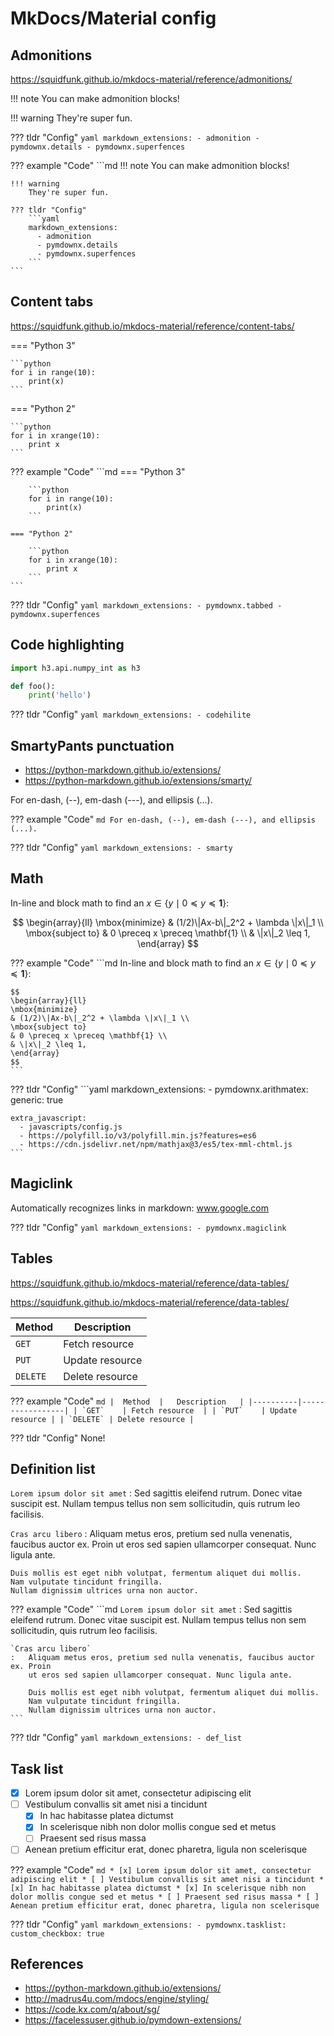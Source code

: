 # MkDocs/Material config

## Admonitions

https://squidfunk.github.io/mkdocs-material/reference/admonitions/

!!! note
    You can make admonition blocks!

!!! warning
    They're super fun.

??? tldr "Config"
    ```yaml
    markdown_extensions:
      - admonition
      - pymdownx.details
      - pymdownx.superfences
    ```

??? example "Code"
    ```md
    !!! note
        You can make admonition blocks!

    !!! warning
        They're super fun.

    ??? tldr "Config"
        ```yaml
        markdown_extensions:
          - admonition
          - pymdownx.details
          - pymdownx.superfences
        ```
    ```

## Content tabs

https://squidfunk.github.io/mkdocs-material/reference/content-tabs/

=== "Python 3"

    ```python
    for i in range(10):
        print(x)
    ```

=== "Python 2"

    ```python
    for i in xrange(10):
        print x
    ```


??? example "Code"
    ```md
    === "Python 3"

        ```python
        for i in range(10):
            print(x)
        ```

    === "Python 2"

        ```python
        for i in xrange(10):
            print x
        ```
    ```

??? tldr "Config"
    ```yaml
    markdown_extensions:
      - pymdownx.tabbed
      - pymdownx.superfences
    ```

## Code highlighting

```python
import h3.api.numpy_int as h3

def foo():
    print('hello')
```

??? tldr "Config"
    ```yaml
    markdown_extensions:
      - codehilite
    ```

## SmartyPants punctuation

- https://python-markdown.github.io/extensions/
- https://python-markdown.github.io/extensions/smarty/

For en-dash, (--), em-dash (---), and ellipsis (...).

??? example "Code"
    ```md
    For en-dash, (--), em-dash (---), and ellipsis (...).
    ```

??? tldr "Config"
    ```yaml
    markdown_extensions:
      - smarty
    ```

## Math

In-line and block math to find an
$x \in \lbrace y \mid 0 \preceq y \preceq \mathbf{1} \rbrace$:

$$
\begin{array}{ll}
\mbox{minimize}
& (1/2)\|Ax-b\|_2^2 + \lambda \|x\|_1 \\
\mbox{subject to}
& 0 \preceq x \preceq \mathbf{1} \\
& \|x\|_2 \leq 1,
\end{array}
$$

??? example "Code"
    ```md
    In-line and block math to find an
    $x \in \lbrace y \mid 0 \preceq y \preceq \mathbf{1} \rbrace$:

    $$
    \begin{array}{ll}
    \mbox{minimize}
    & (1/2)\|Ax-b\|_2^2 + \lambda \|x\|_1 \\
    \mbox{subject to}
    & 0 \preceq x \preceq \mathbf{1} \\
    & \|x\|_2 \leq 1,
    \end{array}
    $$
    ```

??? tldr "Config"
    ```yaml
    markdown_extensions:
      - pymdownx.arithmatex:
          generic: true

    extra_javascript:
      - javascripts/config.js
      - https://polyfill.io/v3/polyfill.min.js?features=es6
      - https://cdn.jsdelivr.net/npm/mathjax@3/es5/tex-mml-chtml.js
    ```

## Magiclink

Automatically recognizes links in markdown: www.google.com

??? tldr "Config"
    ```yaml
    markdown_extensions:
      - pymdownx.magiclink
    ```

## Tables

https://squidfunk.github.io/mkdocs-material/reference/data-tables/

https://squidfunk.github.io/mkdocs-material/reference/data-tables/

|  Method  |   Description   |
|----------|-----------------|
| `GET`    | Fetch resource  |
| `PUT`    | Update resource |
| `DELETE` | Delete resource |


??? example "Code"
    ```md
    |  Method  |   Description   |
    |----------|-----------------|
    | `GET`    | Fetch resource  |
    | `PUT`    | Update resource |
    | `DELETE` | Delete resource |
    ```

??? tldr "Config"
    None!

## Definition list

`Lorem ipsum dolor sit amet`
:   Sed sagittis eleifend rutrum. Donec vitae suscipit est. Nullam tempus
    tellus non sem sollicitudin, quis rutrum leo facilisis.

`Cras arcu libero`
:   Aliquam metus eros, pretium sed nulla venenatis, faucibus auctor ex. Proin
    ut eros sed sapien ullamcorper consequat. Nunc ligula ante.

    Duis mollis est eget nibh volutpat, fermentum aliquet dui mollis.
    Nam vulputate tincidunt fringilla.
    Nullam dignissim ultrices urna non auctor.

??? example "Code"
    ```md
    `Lorem ipsum dolor sit amet`
    :   Sed sagittis eleifend rutrum. Donec vitae suscipit est. Nullam tempus
        tellus non sem sollicitudin, quis rutrum leo facilisis.

    `Cras arcu libero`
    :   Aliquam metus eros, pretium sed nulla venenatis, faucibus auctor ex. Proin
        ut eros sed sapien ullamcorper consequat. Nunc ligula ante.

        Duis mollis est eget nibh volutpat, fermentum aliquet dui mollis.
        Nam vulputate tincidunt fringilla.
        Nullam dignissim ultrices urna non auctor.
    ```

??? tldr "Config"
    ```yaml
    markdown_extensions:
      - def_list
    ```

## Task list

* [x] Lorem ipsum dolor sit amet, consectetur adipiscing elit
* [ ] Vestibulum convallis sit amet nisi a tincidunt
    * [x] In hac habitasse platea dictumst
    * [x] In scelerisque nibh non dolor mollis congue sed et metus
    * [ ] Praesent sed risus massa
* [ ] Aenean pretium efficitur erat, donec pharetra, ligula non scelerisque

??? example "Code"
    ```md
    * [x] Lorem ipsum dolor sit amet, consectetur adipiscing elit
    * [ ] Vestibulum convallis sit amet nisi a tincidunt
        * [x] In hac habitasse platea dictumst
        * [x] In scelerisque nibh non dolor mollis congue sed et metus
        * [ ] Praesent sed risus massa
    * [ ] Aenean pretium efficitur erat, donec pharetra, ligula non scelerisque
    ```

??? tldr "Config"
    ```yaml
    markdown_extensions:
      - pymdownx.tasklist:
          custom_checkbox: true
    ```

## References

- https://python-markdown.github.io/extensions/
- http://madrus4u.com/mdocs/engine/styling/
- https://code.kx.com/q/about/sg/ 
- https://facelessuser.github.io/pymdown-extensions/

